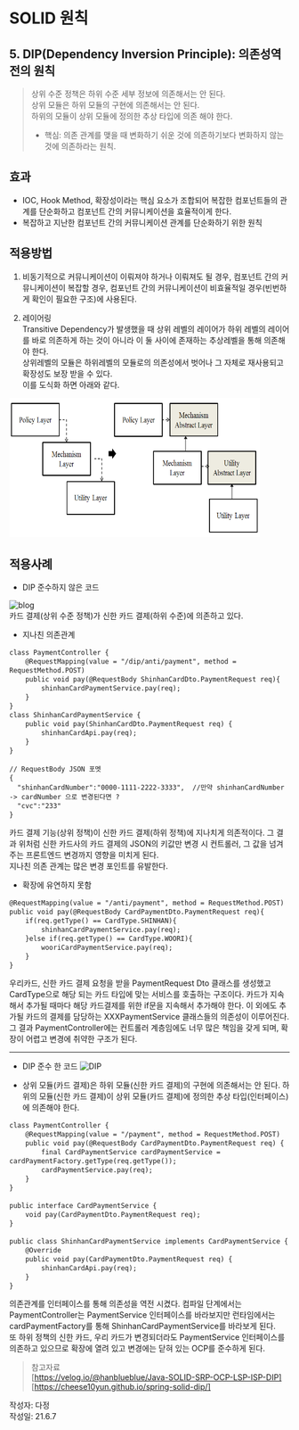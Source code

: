 # SOLID 원칙  

## 5. DIP(Dependency Inversion Principle): 의존성역전의 원칙  

> 상위 수준 정책은 하위 수준 세부 정보에 의존해서는 안 된다.  
> 상위 모듈은 하위 모듈의 구현에 의존해서는 안 된다.  
> 하위의 모듈이 상위 모듈에 정의한 추상 타입에 의존 해야 한다.
> * 핵심: 의존 관계를 맺을 때 변화하기 쉬운 것에 의존하기보다 변화하지 않는 것에 의존하라는 원칙. 

## 효과  
* IOC, Hook Method, 확장성이라는 핵심 요소가 조합되어 복잡한 컴포넌트들의 관계를 단순화하고 컴포넌트 간의 커뮤니케이션을 효율적이게 한다.  
* 복잡하고 지난한 컴포넌트 간의 커뮤니케이션 관계를 단순화하기 위한 원칙   


## 적용방법  
1. 비동기적으로 커뮤니케이션이 이뤄져야 하거나 이뤄져도 될 경우, 컴포넌트 간의 커뮤니케이션이 복잡할 경우, 컴포넌트 간의 커뮤니케이션이 비효율적일 경우(빈번하게 확인이 필요한 구조)에 사용된다. 

2. 레이어링  
Transitive Dependency가 발생했을 때 상위 레벨의 레이어가 하위 레벨의 레이어를 바로 의존하게 하는 것이 아니라 이 둘 사이에 존재하는 추상레벨을 통해 의존해야 한다.  
상위레벨의 모듈은 하위레벨의 모듈로의 의존성에서 벗어나 그 자체로 재사용되고 확장성도 보장 받을 수 있다.  
이를 도식화 하면 아래와 같다.  
<img src="https://github.com/copazima/interview/blob/main/resource/layer.png?raw=true" width="450" height="250">

## 적용사례  
* DIP 준수하지 않은 코드  

![blog](https://i.imgur.com/Zkykv9m.png)  
카드 결제(상위 수준 정책)가 신한 카드 결제(하위 수준)에 의존하고 있다.  

* 지나친 의존관계
```
class PaymentController {
    @RequestMapping(value = "/dip/anti/payment", method = RequestMethod.POST)
    public void pay(@RequestBody ShinhanCardDto.PaymentRequest req){
        shinhanCardPaymentService.pay(req);
    }   
}
class ShinhanCardPaymentService {
    public void pay(ShinhanCardDto.PaymentRequest req) {
        shinhanCardApi.pay(req);
    }   
}

// RequestBody JSON 포멧
{
  "shinhanCardNumber":"0000-1111-2222-3333",  //만약 shinhanCardNumber -> cardNumber 으로 변경된다면 ?
  "cvc":"233"
}
```
카드 결제 기능(상위 정책)이 신한 카드 결제(하위 정책)에 지나치게 의존적이다. 그 결과 위처럼 신한 카드사의 카드 결제의 JSON의 키값만 변경 시 컨트롤러, 그 값을 넘겨주는 프론트엔드 변경까지 영향을 미치게 된다.  
지나친 의존 관계는 많은 변경 포인트를 유발한다.  


* 확장에 유연하지 못함  
```
@RequestMapping(value = "/anti/payment", method = RequestMethod.POST)
public void pay(@RequestBody CardPaymentDto.PaymentRequest req){
    if(req.getType() == CardType.SHINHAN){
        shinhanCardPaymentService.pay(req);
    }else if(req.getType() == CardType.WOORI){
        wooriCardPaymentService.pay(req);
    }
}
```
우리카드, 신한 카드 결제 요청을 받을 PaymentRequest Dto 클래스를 생성했고 CardType으로 해당 되는 카드 타입에 맞는 서비스를 호출하는 구조이다. 카드가 지속해서 추가될 때마다 해당 카드결제를 위한 if문을 지속해서 추가해야 한다. 
이 외에도 추가될 카드의 결제를 담당하는 XXXPaymentService 클래스들의 의존성이 이루어진다. 그 결과 PaymentController에는 컨트롤러 계층임에도 너무 많은 책임을 갖게 되며, 확장이 어렵고 변경에 취약한 구조가 된다. 

---

* DIP 준수 한 코드 
![DIP](https://i.imgur.com/TdGYl8n.png)  

- 상위 모듈(카드 결제)은 하위 모듈(신한 카드 결제)의 구현에 의존해서는 안 된다. 하위의 모듈(신한 카드 결제)이 상위 모듈(카드 결제)에 정의한 추상 타입(인터페이스)에 의존해야 한다. 

```
class PaymentController {
    @RequestMapping(value = "/payment", method = RequestMethod.POST)
    public void pay(@RequestBody CardPaymentDto.PaymentRequest req) {
        final CardPaymentService cardPaymentService = cardPaymentFactory.getType(req.getType());
        cardPaymentService.pay(req);
    }
}

public interface CardPaymentService {
    void pay(CardPaymentDto.PaymentRequest req);
}

public class ShinhanCardPaymentService implements CardPaymentService {
    @Override
    public void pay(CardPaymentDto.PaymentRequest req) {
        shinhanCardApi.pay(req);
    }
}
```
의존관계를 인터페이스를 통해 의존성을 역전 시켰다. 컴파일 단계에서는 PaymentController는 PaymentService 인터페이스를 바라보지만 런타임에서는 cardPaymentFactory를 통해 ShinhanCardPaymentService를 바라보게 된다.  
또 하위 정책의 신한 카드, 우리 카드가 변경되더라도 PaymentService 인터페이스를 의존하고 있으므로 확장에 열려 있고 변경에는 닫혀 있는 OCP를 준수하게 된다. 


> 참고자료  
[https://velog.io/@hanblueblue/Java-SOLID-SRP-OCP-LSP-ISP-DIP]  
[https://cheese10yun.github.io/spring-solid-dip/]  

작성자: 다정  
작성일: 21.6.7
